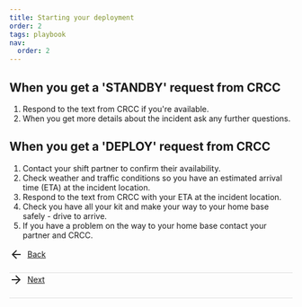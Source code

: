```yaml
---
title: Starting your deployment
order: 2
tags: playbook
nav:
  order: 2
---
```


## When you get a 'STANDBY' request from CRCC

1. Respond to the text from CRCC if you're available.
2. When you get more details about the incident ask any further questions.

## When you get a 'DEPLOY' request from CRCC

1. Contact your shift partner to confirm their availability.
2. Check weather and traffic conditions so you have an estimated arrival time (ETA) at the incident location.
3. Respond to the text from CRCC with your ETA at the incident location.
4. Check you have all your kit and make your way to your home base safely - drive to arrive.
5. If you have a problem on the way to your home base contact your partner and CRCC.

<style>
.backnext-link {
  display: flex;
  align-items: center;
}

.backnext-link {
    border-bottom: 1px solid #ddd;
    padding-bottom: 1.25rem;
}

.backnext-icon {
  width: 24px;
  height: 24px;
  fill: rgb(38, 38, 38); /* Use the color from the original inline style */
  margin-right: 8px; /* Adjust the spacing between the icon and text as needed */
}
</style>

<a href="/before-your-shift-starts" class="backnext-link">
  <svg viewBox="0 0 24 24" class="backnext-icon">
<path d="M12 4l1.41 1.41L7.83 11H20v2H7.83l5.58 5.59L12 20l-8-8 8-8z"></path>
  </svg>
  Back
</a>

<a href="/at-your-home-base-preparing-to-deploy" class="backnext-link">
  <svg viewBox="0 0 24 24" class="backnext-icon">
    <path d="M12 4l-1.41 1.41L16.17 11H4v2h12.17l-5.58 5.59L12 20l8-8-8-8z"></path>
  </svg>
  Next
</a>
